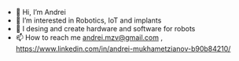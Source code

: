 - 👋 Hi, I’m Andrei
- 👀 I’m interested in Robotics, IoT and implants
- 💞️ I desing and create hardware and software for robots
- 📫 How to reach me andrei.mzv@gmail.com , https://www.linkedin.com/in/andrei-mukhametzianov-b90b84210/

<!---
BioUnit/BioUnit is a ✨ special ✨ repository because its `README.md` (this file) appears on your GitHub profile.
You can click the Preview link to take a look at your changes.
--->
